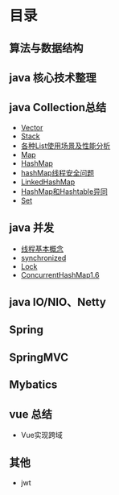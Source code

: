 # 目录
## 算法与数据结构
## java 核心技术整理
## java Collection总结
- [Vector]( https://github.com/NieBinQiang/java-i7w/blob/master/Vector.md)
- [Stack]( https://github.com/NieBinQiang/java-i7w/blob/master/Stack.md)
- [各种List使用场景及性能分析]( https://github.com/NieBinQiang/java-i7w/blob/master/各种List使用场景及性能分析.md)
- [Map]( https://github.com/NieBinQiang/java-i7w/blob/master/Map.md)
- [HashMap]( https://github.com/NieBinQiang/java-i7w/blob/master/HashMap.md)
- [hashMap线程安全问题]( https://github.com/NieBinQiang/java-i7w/blob/master/hashMap线程安全问题.md)
- [LinkedHashMap]( https://github.com/NieBinQiang/java-i7w/blob/master/LinkedHashMap.md)
- [HashMap和Hashtable异同]( https://github.com/NieBinQiang/java-i7w/blob/master/HashMap和Hashtable异同.md)
- [Set]( https://github.com/NieBinQiang/java-i7w/blob/master/Set.md)
## java 并发
- [线程基本概念]( https://github.com/NieBinQiang/java-i7w/blob/master/Concurrence/线程基本概念.md)
- [synchronized]( https://github.com/NieBinQiang/java-i7w/blob/master/Concurrence/synchronized.md)
- [Lock]( https://github.com/NieBinQiang/java-i7w/blob/master/Concurrence/Lock.md)
- [ConcurrentHashMap1.6]( https://github.com/NieBinQiang/java-i7w/blob/master/Concurrence/ConcurrentHashMap16.md)
## java IO/NIO、Netty
## Spring
## SpringMVC
## Mybatics
## vue 总结
- Vue实现跨域
## 其他
- jwt


